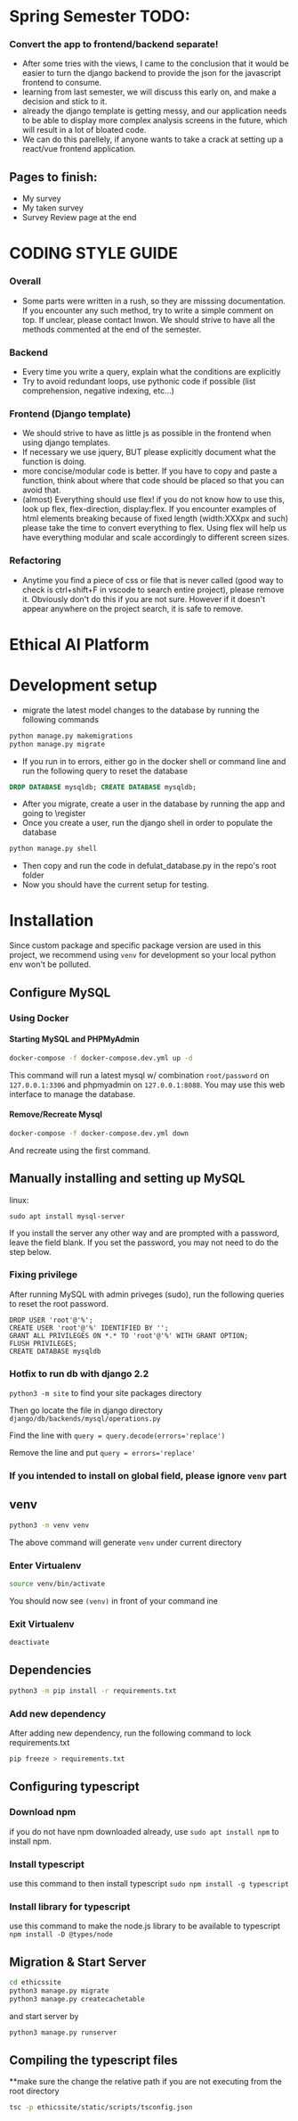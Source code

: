 # Spring Semester TODO:
### Convert the app to frontend/backend separate!
- After some tries with the views, I came to the conclusion that it would be easier to turn the django backend to provide the json for the javascript frontend to consume.
- learning from last semester, we will discuss this early on, and make a decision and stick to it.
- already the django template is getting messy, and our application needs to be able to display more complex analysis screens in the future, which will result in a lot of bloated code.
- We can do this parellely, if anyone wants to take a crack at setting up a react/vue frontend application.
## Pages to finish:
- My survey
- My taken survey
- Survey Review page at the end



# CODING STYLE GUIDE
### Overall
- Some parts were written in a rush, so they are misssing documentation. If you encounter any such method, try to write a simple comment on top. If unclear, please contact Inwon. We should strive to have all the methods commented at the end of the semester.

### Backend
- Every time you write a query, explain what the conditions are explicitly
- Try to avoid redundant loops, use pythonic code if possible (list comprehension, negative indexing, etc...)

### Frontend (Django template)
- We should strive to have as little js as possible in the frontend when using django templates.
- If necessary we use jquery, BUT please explicitly document what the function is doing.
- more concise/modular code is better. If you have to copy and paste a function, think about where that code should be placed so that you can avoid that. 
- (almost) Everything should use flex! if you do not know how to use this, look up flex, flex-direction, display:flex. If you encounter examples of html elements breaking because of fixed length (width:XXXpx and such) please take the time to convert everything to flex. Using flex will help us have everything modular and scale accordingly to different screen sizes.

### Refactoring
- Anytime you find a piece of css or file that is never called (good way to check is ctrl+shift+F in vscode to search entire project), please remove it. Obviously don't do this if you are not sure. However if it doesn't appear anywhere on the project search, it is safe to remove.



# Ethical AI Platform

# Development setup
- migrate the latest model changes to the database by running the following commands

```bash
python manage.py makemigrations
python manage.py migrate
``` 
- If you run in to errors, either go in the docker shell or command line and run the following query to reset the database

```sql
DROP DATABASE mysqldb; CREATE DATABASE mysqldb;
```

- After you migrate, create a user in the database by running the app and going to \register
- Once you create a user, run the django shell in order to populate the database

```bash
python manage.py shell
```

- Then copy and run the code in defulat_database.py in the repo's root folder
- Now you should have the current setup for testing.


# Installation

Since custom package and specific package version are used in this project, we recommend using `venv` for development so your local python env won't be polluted.

## Configure MySQL

### Using Docker

#### Starting MySQL and PHPMyAdmin

```bash
docker-compose -f docker-compose.dev.yml up -d
```

This command will run a latest mysql w/ combination `root/password` on `127.0.0.1:3306` and phpmyadmin on `127.0.0.1:8088`. You may use this web interface to manage the database.

#### Remove/Recreate Mysql

```bash
docker-compose -f docker-compose.dev.yml down
```

And recreate using the first command.

## Manually installing and setting up MySQL

linux:

```
sudo apt install mysql-server
```

If you install the server any other way and are prompted with a password, leave the field blank.
If you set the password, you may not need to do the step below.

### Fixing privilege

After running MySQL with admin priveges (sudo), run the following queries to reset the root password.

```
DROP USER 'root'@'%';
CREATE USER 'root'@'%' IDENTIFIED BY '';
GRANT ALL PRIVILEGES ON *.* TO 'root'@'%' WITH GRANT OPTION;
FLUSH PRIVILEGES;
CREATE DATABASE mysqldb
```

### Hotfix to run db with django 2.2

`python3 -m site`
to find your site packages directory

Then go locate the file in django directory
`django/db/backends/mysql/operations.py`

Find the line with `query = query.decode(errors='replace')`

Remove the line and put `query = errors='replace'`

### If you intended to install on global field, please ignore `venv` part

## venv

```bash
python3 -m venv venv
```

The above command will generate `venv` under current directory

### Enter Virtualenv

```bash
source venv/bin/activate
```

You should now see `(venv)` in front of your command ine

### Exit Virtualenv

```bash
deactivate
```

## Dependencies

```bash
python3 -m pip install -r requirements.txt
```

### Add new dependency

After adding new dependency, run the following command to lock requirements.txt

```bash
pip freeze > requirements.txt
```

<!--@TODO if custom packages uses, we could have a script to move then into `venv` or let user do their global package stuff.-->

## Configuring typescript

### Download npm

if you do not have npm downloaded already, use `sudo apt install npm` to install npm.

### Install typescript

use this command to then install typescript `sudo npm install -g typescript`

### Install library for typescript

use this command to make the node.js library to be available to typescript `npm install -D @types/node`

## Migration & Start Server

```bash
cd ethicssite
python3 manage.py migrate
python3 manage.py createcachetable
```

and start server by

```bash
python3 manage.py runserver
```


## Compiling the typescript files 
**make sure the change the relative path if you are not executing from the root directory
```bash
tsc -p ethicssite/static/scripts/tsconfig.json
```
